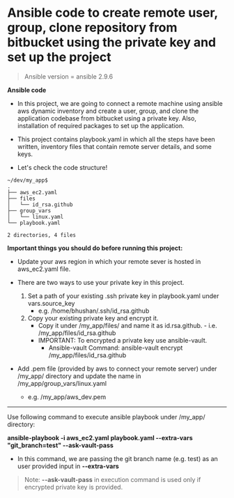 # Ansible code to create remote user, group, clone repository from bitbucket using the private key and set up the project

>Ansible version = ansible 2.9.6

**Ansible code**
- In this project, we are going to connect a remote machine using ansible aws dynamic inventory and create a user, group, and clone the application codebase from bitbucket using a private key. Also, installation of required packages to set up the application.
- This project contains playbook.yaml in which all the steps have been written, inventory files that contain remote server details, and some keys.
 
- Let's check the code structure!

```
~/dev/my_app$
.
├── aws_ec2.yaml
├── files
│   └── id_rsa.github
├── group_vars
│   └── linux.yaml
└── playbook.yaml

2 directories, 4 files
```

**Important things you should do before running this project:**

  - Update your aws region in which your remote sever is hosted in aws_ec2.yaml file.
  - There are two ways to use your private key in this project.
      1. Set a path of your existing .ssh private key in playbook.yaml under vars.source_key
          - e.g. /home/bhushan/.ssh/id_rsa.github
      2. Copy your existing private key and encrypt it.
          - Copy it under /my_app/files/ and name it as id.rsa.github. - i.e. /my_app/files/id_rsa.github
          - IMPORTANT: To encrypted a private key use ansible-vault.
              - Ansible-vault Command: ansible-vault encrypt /my_app/files/id_rsa.github

  - Add .pem file (provided by aws to connect your remote server) under /my_app/ directory and update the name in /my_app/group_vars/linux.yaml
      - e.g. /my_app/aws_dev.pem
-----------------------------------------------------------------------------------------------------
Use following command to execute ansible playbook under /my_app/ directory:

  **ansible-playbook -i aws_ec2.yaml playbook.yaml --extra-vars "git_branch=test" --ask-vault-pass**
  - In this command, we are passing the git branch name (e.g. test) as an user provided input in **--extra-vars**
>Note: **--ask-vault-pass** in execution command is used only if encrypted private key is provided.
    
